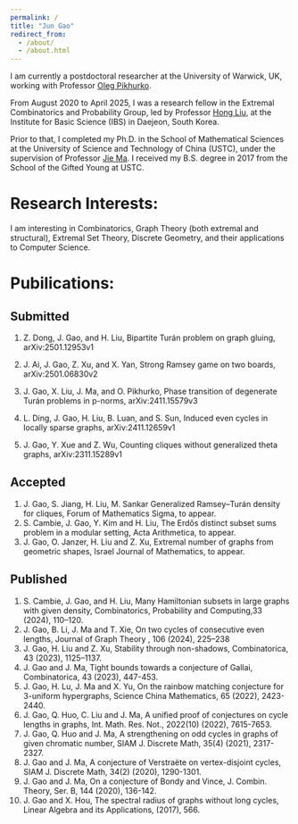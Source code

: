 ```yaml
---
permalink: /
title: "Jun Gao"
redirect_from: 
  - /about/
  - /about.html
---
```


I am currently a postdoctoral researcher at the University of Warwick, UK, working with Professor [Oleg Pikhurko](https://pikhurko.github.io/).

From August 2020 to April 2025, I was a research fellow in the Extremal Combinatorics and Probability Group, led by Professor [Hong Liu](https://www.ibs.re.kr/ecopro/hongliu/), at the Institute for Basic Science (IBS) in Daejeon, South Korea.

Prior to that, I completed my Ph.D. in the School of Mathematical Sciences at the University of Science and Technology of China (USTC), under the supervision of Professor [Jie Ma](http://staff.ustc.edu.cn/~jiema/). I received my B.S. degree in 2017 from the School of the Gifted Young at USTC.

# Research Interests:

I am interesting in Combinatorics, Graph Theory (both extremal and structural), Extremal Set Theory, Discrete Geometry, and their applications to Computer Science.

# Pubilications:

## Submitted

1. Z. Dong, J. Gao, and H. Liu, Bipartite Tur&#225;n problem on graph gluing, arXiv:2501.12953v1

2. J. Ai, J. Gao, Z. Xu, and X. Yan, Strong Ramsey game on two boards, arXiv:2501.06830v2

3. J. Gao, X. Liu, J. Ma, and O. Pikhurko, Phase transition of degenerate Tur&#225;n problems in p-norms, arXiv:2411.15579v3

4. L. Ding, J. Gao, H. Liu, B. Luan, and S. Sun, Induced even cycles in locally sparse graphs, arXiv:2411.12659v1

5. J. Gao, Y. Xue and Z. Wu, Counting cliques without generalized theta graphs, arXiv:2311.15289v1

## Accepted
1. J. Gao, S. Jiang, H. Liu, M. Sankar Generalized Ramsey–Tur&#225;n density for cliques, Forum of Mathematics Sigma, to appear.
2. S. Cambie, J. Gao, Y. Kim and H. Liu, The Erd&#337;s distinct subset sums problem in a modular setting, Acta Arithmetica, to appear.
3. J. Gao, O. Janzer, H. Liu and Z. Xu, Extremal number of graphs from geometric shapes, Israel Journal of Mathematics, to appear.

## Published
1. S. Cambie, J. Gao, and H. Liu, Many Hamiltonian subsets in large graphs with given density, Combinatorics, Probability and Computing,33 (2024), 110–120.
2. J. Gao, B. Li, J. Ma and T. Xie, On two cycles of consecutive even lengths, Journal of Graph Theory , 106 (2024), 225–238
3. J. Gao, H. Liu and Z. Xu, Stability through non-shadows, Combinatorica, 43 (2023), 1125–1137.
4. J. Gao and J. Ma, Tight bounds towards a conjecture of Gallai, Combinatorica, 43 (2023), 447-453.
5. J. Gao, H. Lu, J. Ma and X. Yu, On the rainbow matching conjecture for 3-uniform hypergraphs, Science China Mathematics, 65 (2022), 2423-2440.
6. J. Gao, Q. Huo, C. Liu and J. Ma, A unified proof of conjectures on cycle lengths in graphs, Int. Math. Res. Not., 2022(10) (2022), 7615-7653.
7. J. Gao, Q. Huo and J. Ma, A strengthening on odd cycles in graphs of given chromatic number, SIAM J. Discrete Math, 35(4) (2021), 2317-2327.
8. J. Gao and J. Ma, A conjecture of Verstra&#235;te on vertex-disjoint cycles, SIAM J. Discrete Math, 34(2) (2020), 1290-1301.
9. J. Gao and J. Ma, On a conjecture of Bondy and Vince, J. Combin. Theory, Ser. B, 144 (2020), 136-142.
10. J. Gao and X. Hou, The spectral radius of graphs without long cycles, Linear Algebra and its Applications, (2017), 566.
